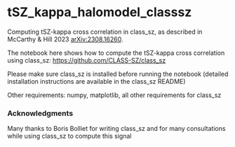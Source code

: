 # tSZ_kappa_halomodel_classsz

Computing tSZ-kappa cross correlation in class_sz, as described in McCarthy & Hill 2023  [arXiv:2308.16260](https://arxiv.org/abs/2308.16260).

The notebook here shows how to compute the tSZ-kappa cross correlation using class_sz: https://github.com/CLASS-SZ/class_sz

Please make sure class_sz is installed before running the notebook (detailed installation instructions are available in the class_sz README)

Other requirements: numpy, matplotlib, all other requirements for class_sz

### Acknowledgments

Many thanks to Boris Bolliet for writing class_sz and for many consultations while using class_sz to compute this signal



